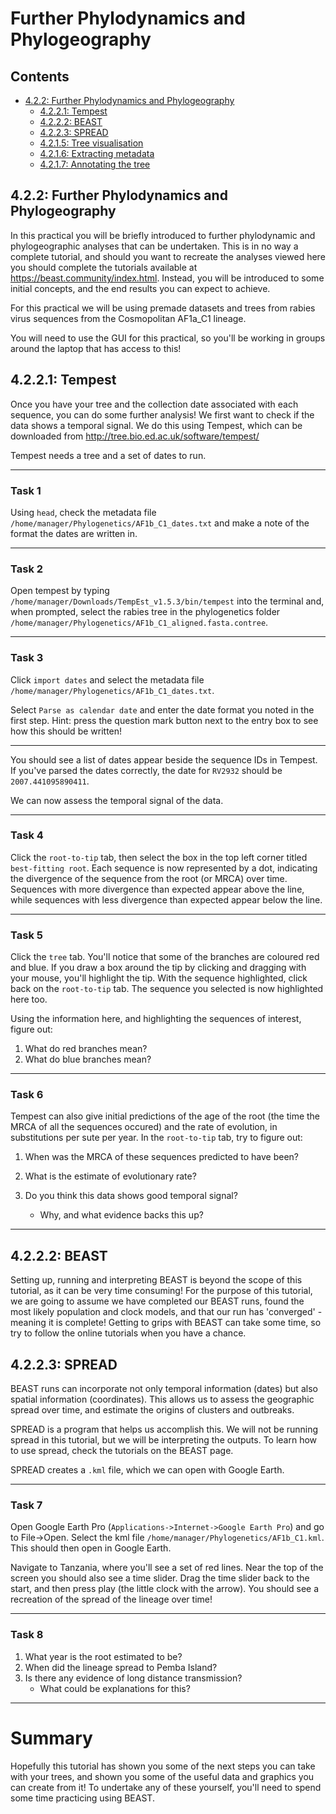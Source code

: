 # Further Phylodynamics and Phylogeography

## Contents

* [4.2.2: Further Phylodynamics and Phylogeography](#4.2.1-tree-building)
	+ [4.2.2.1: Tempest](#4.2.1.1-preparation)
	+ [4.2.2.2: BEAST](#4.2.1.3-model-selection)
	+ [4.2.2.3: SPREAD](#4.2.1.4-tree-building)
	+ [4.2.1.5: Tree visualisation](#4.2.1.5-tree-visualisation)
	+ [4.2.1.6: Extracting metadata](#4.2.1.6-extracting-metadata)
	+ [4.2.1.7: Annotating the tree](#4.2.1.7-annotating-the-tree)
	
## 4.2.2: Further Phylodynamics and Phylogeography

In this practical you will be briefly introduced to further phylodynamic and phylogeographic analyses that can be undertaken. This is in no way a complete tutorial, and should you want to recreate the analyses viewed here you should complete the tutorials available at https://beast.community/index.html. Instead, you will be introduced to some initial concepts, and the end results you can expect to achieve.

For this practical we will be using premade datasets and trees from rabies virus sequences from the Cosmopolitan AF1a_C1 lineage. 

You will need to use the GUI for this practical, so you'll be working in groups around the laptop that has access to this!


## 4.2.2.1: Tempest

Once you have your tree and the collection date associated with each sequence, you can do some further analysis! We first want to check if the data shows a temporal signal. We do this using Tempest, which can be downloaded from http://tree.bio.ed.ac.uk/software/tempest/ 

Tempest needs a tree and a set of dates to run.

___

### Task 1

Using `head`, check the metadata file `/home/manager/Phylogenetics/AF1b_C1_dates.txt` and make a note of the format the dates are written in.

___

### Task 2

Open tempest by typing `/home/manager/Downloads/TempEst_v1.5.3/bin/tempest` into the terminal and, when prompted, select the rabies tree in the phylogenetics folder `/home/manager/Phylogenetics/AF1b_C1_aligned.fasta.contree`. 

___

### Task 3

Click `import dates` and select the metadata file `/home/manager/Phylogenetics/AF1b_C1_dates.txt`.

Select `Parse as calendar date` and enter the date format you noted in the first step.
Hint: press the question mark button next to the entry box to see how this should be written! 

___

You should see a list of dates appear beside the sequence IDs in Tempest. If you've parsed the dates correctly, the date for `RV2932` should be `2007.441095890411`.

We can now assess the temporal signal of the data. 

___

### Task 4

Click the `root-to-tip` tab, then select the box in the top left corner titled `best-fitting root`. Each sequence is now represented by a dot, indicating the divergence of the sequence from the root (or MRCA) over time. Sequences with more divergence than expected appear above the line, while sequences with less divergence than expected appear below the line. 

___

### Task 5

Click the `tree` tab. You'll notice that some of the branches are coloured red and blue. If you draw a box around the tip by clicking and dragging with your mouse, you'll highlight the tip. With the sequence highlighted, click back on the `root-to-tip` tab. The sequence you selected is now highlighted here too. 

Using the information here, and highlighting the sequences of interest, figure out:

  1. What do red branches mean?
  2. What do blue branches mean?
  
___

### Task 6

Tempest can also give initial predictions of the age of the root (the time the MRCA of all the sequences occured) and the rate of evolution, in substitutions per sute per year. In the `root-to-tip` tab, try to figure out:

  1. When was the MRCA of these sequences predicted to have been?
  2. What is the estimate of evolutionary rate?

  3. Do you think this data shows good temporal signal? 
      + Why, and what evidence backs this up?
      
___


## 4.2.2.2: BEAST

Setting up, running and interpreting BEAST is beyond the scope of this tutorial, as it can be very time consuming! For the purpose of this tutorial, we are going to assume we have completed our BEAST runs, found the most likely population and clock models, and that our run has 'converged' - meaning it is complete! Getting to grips with BEAST can take some time, so try to follow the online tutorials when you have a chance.

## 4.2.2.3: SPREAD

BEAST runs can incorporate not only temporal information (dates) but also spatial information (coordinates). This allows us to assess the geographic spread over time, and estimate the origins of clusters and outbreaks.

SPREAD is a program that helps us accomplish this. We will not be running spread in this tutorial, but we will be interpreting the outputs. To learn how to use spread, check the tutorials on the BEAST page. 

SPREAD creates a `.kml` file, which we can open with Google Earth.

___

### Task 7

Open Google Earth Pro (`Applications->Internet->Google Earth Pro`) and go to File->Open. Select the kml file `/home/manager/Phylogenetics/AF1b_C1.kml`. This should then open in Google Earth.

Navigate to Tanzania, where you'll see a set of red lines. Near the top of the screen you should also see a time slider. Drag the time slider back to the start, and then press play (the little clock with the arrow). You should see a recreation of the spread of the lineage over time!

___

### Task 8

1. What year is the root estimated to be?
2. When did the lineage spread to Pemba Island?
3. Is there any evidence of long distance transmission? 
    + What could be explanations for this?
    
___


# Summary

Hopefully this tutorial has shown you some of the next steps you can take with your trees, and shown you some of the useful data and graphics you can create from it! To undertake any of these yourself, you'll need to spend some time practicing using BEAST.



